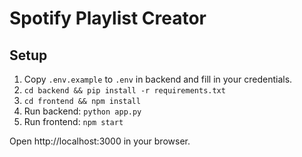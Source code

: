 # Spotify Playlist Creator

## Setup
1. Copy `.env.example` to `.env` in backend and fill in your credentials.
2. `cd backend && pip install -r requirements.txt`
3. `cd frontend && npm install`
4. Run backend: `python app.py`
5. Run frontend: `npm start`

Open http://localhost:3000 in your browser.
